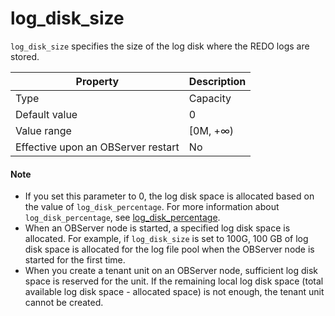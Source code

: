 # log_disk_size

`log_disk_size` specifies the size of the log disk where the REDO logs are stored.


| **Property** | **Description** |
| --- | --- |
| Type | Capacity |
| Default value | 0 |
| Value range | [0M, +∞) |
| Effective upon an OBServer restart | No |

<main id="notice" type='explain'>
    <h4>Note</h4>
    <ul>
    <li>If you set this parameter to 0, the log disk space is allocated based on the value of <code>log_disk_percentage</code>. For more information about <code>log_disk_percentage</code>, see <a href="238.log_disk_percentage.md">log_disk_percentage</a>. </li>
    <li>When an OBServer node is started, a specified log disk space is allocated. For example, if <code>log_disk_size</code> is set to 100G, 100 GB of log disk space is allocated for the log file pool when the OBServer node is started for the first time. </li>
    <li>When you create a tenant unit on an OBServer node, sufficient log disk space is reserved for the unit. If the remaining local log disk space (total available log disk space - allocated space) is not enough, the tenant unit cannot be created. </li>
    </ul>
  </main>

